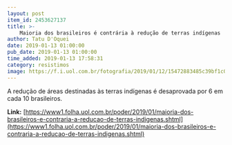 ```yaml
---
layout: post
item_id: 2453627137
title: >-
    Maioria dos brasileiros é contrária à redução de terras indígenas
author: Tatu D'Oquei
date: 2019-01-13 01:00:00
pub_date: 2019-01-13 01:00:00
time_added: 2019-01-13 17:58:31
category: resistimos
image: https://f.i.uol.com.br/fotografia/2019/01/12/15472883485c39bf1c0558b_1547288348_3x2_rt.jpg
---
```


A redução de áreas destinadas às terras indígenas é desaprovada por 6 em cada 10 brasileiros.

**Link:** [https://www1.folha.uol.com.br/poder/2019/01/maioria-dos-brasileiros-e-contraria-a-reducao-de-terras-indigenas.shtml](https://www1.folha.uol.com.br/poder/2019/01/maioria-dos-brasileiros-e-contraria-a-reducao-de-terras-indigenas.shtml)

